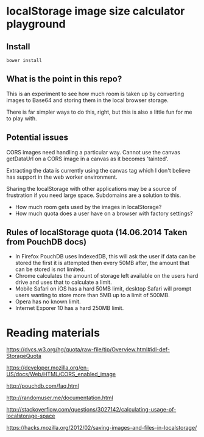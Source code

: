 # localStorage image size calculator playground

## Install
```
bower install
```

## What is the point in this repo?
This is an experiment to see how much room is taken up by converting images to Base64 and storing
them in the local browser storage.

There is far simpler ways to do this, right, but this is also a little fun for me to play with.

## Potential issues
CORS images need handling a particular way. Cannot use the canvas getDataUrl on a CORS image in a
canvas as it becomes 'tainted'.

Extracting the data is currently using the canvas tag which I don't believe has support in the
web worker environment.

Sharing the localStorage with other applications may be a source of frustration if you need large
space. Subdomains are a solution to this.

* How much room gets used by the images in localStorage?
* How much quota does a user have on a browser with factory settings?

## Rules of localStorage quota (14.06.2014 Taken from PouchDB docs)
* In Firefox PouchDB uses IndexedDB, this will ask the user if data can be stored the first it is attempted then every 50MB after, the amount that can be stored is not limited.
* Chrome calculates the amount of storage left available on the users hard drive and uses that to calculate a limit.
* Mobile Safari on iOS has a hard 50MB limit, desktop Safari will prompt users wanting to store more than 5MB up to a limit of 500MB.
* Opera has no known limit.
* Internet Exporer 10 has a hard 250MB limit.


# Reading materials

https://dvcs.w3.org/hg/quota/raw-file/tip/Overview.html#idl-def-StorageQuota

https://developer.mozilla.org/en-US/docs/Web/HTML/CORS_enabled_image

http://pouchdb.com/faq.html

http://randomuser.me/documentation.html

http://stackoverflow.com/questions/3027142/calculating-usage-of-localstorage-space

https://hacks.mozilla.org/2012/02/saving-images-and-files-in-localstorage/
